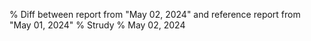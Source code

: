 % Diff between report from "May 02, 2024" and reference report from "May 01, 2024"
% Strudy
% May 02, 2024


